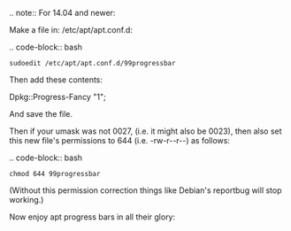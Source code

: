 .. note:: For 14.04 and newer:

Make a file in: /etc/apt/apt.conf.d:

.. code-block:: bash

    sudoedit /etc/apt/apt.conf.d/99progressbar

Then add these contents:

Dpkg::Progress-Fancy "1";

And save the file.

Then if your umask was not 0027, (i.e. it might also be 0023), then also set this new file's permissions to 644 (i.e. -rw-r--r--) as follows:

.. code-block:: bash

    chmod 644 99progressbar

(Without this permission correction things like Debian's reportbug will stop working.)

Now enjoy apt progress bars in all their glory:
